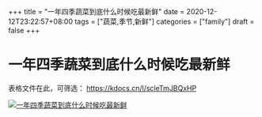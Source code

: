 +++
title = "一年四季蔬菜到底什么时候吃最新鲜"
date = 2020-12-12T23:22:57+08:00
tags = ["蔬菜,季节,新鲜"]
categories = ["family"]
draft = false
+++

# 一年四季蔬菜到底什么时候吃最新鲜

表格文件在此，可筛选： https://kdocs.cn/l/scleTmJBQxHP 

[![一年四季蔬菜到底什么时候吃最新鲜](https://pic.downk.cc/item/5f5c9916160a154a67225eb1)](https://pic.downk.cc/item/5f5c9916160a154a67225eb1.png)